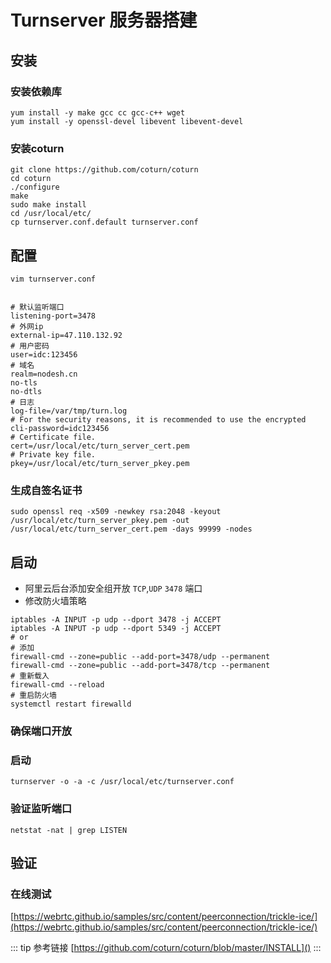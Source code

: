 # Turnserver 服务器搭建

## 安装
### 安装依赖库
```shell script
yum install -y make gcc cc gcc-c++ wget
yum install -y openssl-devel libevent libevent-devel
```
### 安装coturn
```shell script
git clone https://github.com/coturn/coturn
cd coturn
./configure
make
sudo make install
cd /usr/local/etc/
cp turnserver.conf.default turnserver.conf
```

## 配置
```shell script
vim turnserver.conf


# 默认监听端口
listening-port=3478
# 外网ip
external-ip=47.110.132.92
# 用户密码
user=idc:123456
# 域名
realm=nodesh.cn
no-tls
no-dtls
# 日志
log-file=/var/tmp/turn.log
# For the security reasons, it is recommended to use the encrypted
cli-password=idc123456
# Certificate file.
cert=/usr/local/etc/turn_server_cert.pem
# Private key file.
pkey=/usr/local/etc/turn_server_pkey.pem
```

### 生成自签名证书
```shell
sudo openssl req -x509 -newkey rsa:2048 -keyout   /usr/local/etc/turn_server_pkey.pem -out /usr/local/etc/turn_server_cert.pem -days 99999 -nodes
```

## 启动

- 阿里云后台添加安全组开放 `TCP`,`UDP` `3478` 端口
- 修改防火墙策略
```shell script
iptables -A INPUT -p udp --dport 3478 -j ACCEPT
iptables -A INPUT -p udp --dport 5349 -j ACCEPT
# or
# 添加
firewall-cmd --zone=public --add-port=3478/udp --permanent
firewall-cmd --zone=public --add-port=3478/tcp --permanent
# 重新载入
firewall-cmd --reload
# 重启防火墙
systemctl restart firewalld
```

### 确保端口开放

### 启动
```shell script
turnserver -o -a -c /usr/local/etc/turnserver.conf
```
### 验证监听端口
```shell script
netstat -nat | grep LISTEN
```

## 验证
### 在线测试
[https://webrtc.github.io/samples/src/content/peerconnection/trickle-ice/](https://webrtc.github.io/samples/src/content/peerconnection/trickle-ice/)

::: tip 参考链接
[https://github.com/coturn/coturn/blob/master/INSTALL]()
:::
